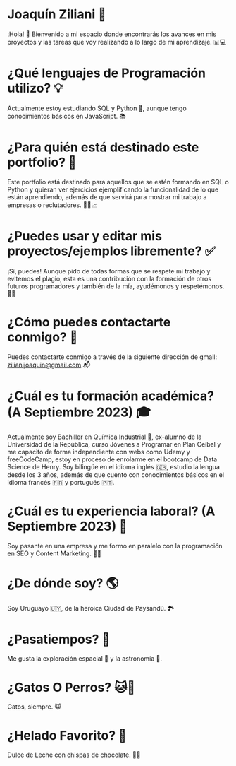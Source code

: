# Joaquín Ziliani 🚀

¡Hola! 👋
Bienvenido a mi espacio donde encontrarás los avances en mis proyectos y las tareas que voy realizando a lo largo de mi aprendizaje. 📊💻

# ¿Qué lenguajes de Programación utilizo? 💡

Actualmente estoy estudiando SQL y Python 🐍, aunque tengo conocimientos básicos en JavaScript. 📚

# ¿Para quién está destinado este portfolio? 🎯

Este portfolio está destinado para aquellos que se estén formando en SQL o Python y quieran ver ejercicios ejemplificando la funcionalidad de lo que están aprendiendo, además de que servirá para mostrar mi trabajo a empresas o reclutadores. 👨‍💼📈

# ¿Puedes usar y editar mis proyectos/ejemplos libremente? ✅

¡Sí, puedes! Aunque pido de todas formas que se respete mi trabajo y evitemos el plagio, esta es una contribución con la formación de otros futuros programadores y también de la mía, ayudémonos y respetémonos. 🙏📝

# ¿Cómo puedes contactarte conmigo? 📧

Puedes contactarte conmigo a través de la siguiente dirección de gmail: zilianijoaquin@gmail.com 📬

# ¿Cuál es tu formación académica? (A Septiembre 2023) 🎓

Actualmente soy Bachiller en Química Industrial 🧪, ex-alumno de la Universidad de la República, curso Jóvenes a Programar en Plan Ceibal y me capacito de forma independiente con webs como Udemy y freeCodeCamp, estoy en proceso de enrolarme en el bootcamp de Data Science de Henry. Soy bilingüe en el idioma inglés 🇬🇧, estudio la lengua desde los 3 años, además de que cuento con conocimientos básicos en el idioma francés 🇫🇷 y portugués 🇵🇹. 

# ¿Cuál es tu experiencia laboral? (A Septiembre 2023) 💼

Soy pasante en una empresa y me formo en paralelo con la programación en SEO y Content Marketing. 👨‍💻

# ¿De dónde soy? 🌎

Soy Uruguayo 🇺🇾, de la heroica Ciudad de Paysandú. 🏞️

# ¿Pasatiempos? 🌌

Me gusta la exploración espacial 🚀 y la astronomía 🔭.

# ¿Gatos O Perros? 🐱🐶

Gatos, siempre. 😺

# ¿Helado Favorito? 🍨

Dulce de Leche con chispas de chocolate. 🍫🍦

